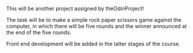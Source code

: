 This will be another project assigned by theOdinProject!

The task will be to make a simple rock paper scissors game against the computer, in which there will be five rounds and the winner announced at the end of the five rounds. 

Front end development will be added in the latter stages of the course. 